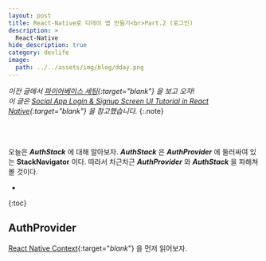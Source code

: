 ```yaml
---
layout: post
title: React-Native로 디데이 앱 만들기<br>Part.2 (로그인)
description: >
  React-Native
hide_description: true
category: devlife
image:
  path: ../../assets/img/blog/dday.png
---
```


*이전 글에서 [파이어베이스 세팅](https://alpha-src.github.io/devlife/2021-02-27-dday-partone/){:target="_blank_"} 을 보고 오자!*<br>
*이 글은 [Social App Login & Signup Screen UI Tutorial in React Native](https://www.youtube.com/watch?v=ZxP-0xbz5sg){:target="_blank_"} 을 참고했습니다.* 
{:.note}

<br><br>

오늘은 **_AuthStack_** 에 대해 알아보자. **_AuthStack_** 은 **_AuthProvider_** 에 둘러싸여 있는 **StackNavigator** 이다.
따라서 차근차근 **_AuthProvider_** 와 **_AuthStack_** 을 파해쳐 볼 것이다. 

* 
{:toc}

## AuthProvider

[React Native Context](https://ko.reactjs.org/docs/context.html){:target="_blank_"} 을 먼저 읽어보자.